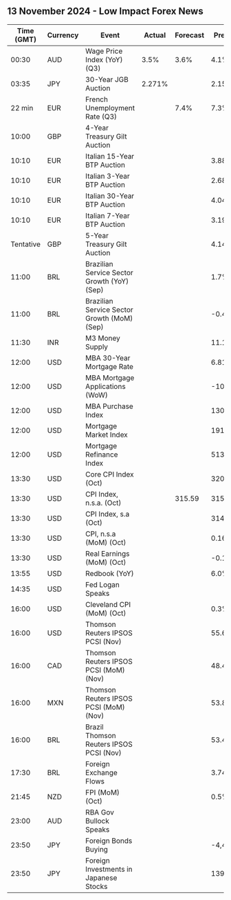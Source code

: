 ## 13 November 2024 - Low Impact Forex News

| Time (GMT) | Currency | Event | Actual | Forecast | Previous |
|------|----------|-------|--------|----------|----------|
| 00:30 | AUD | Wage Price Index (YoY) (Q3) | 3.5% | 3.6% | 4.1% |
| 03:35 | JPY | 30-Year JGB Auction | 2.271% |  | 2.152% |
| 22 min | EUR | French Unemployment Rate (Q3) |  | 7.4% | 7.3% |
| 10:00 | GBP | 4-Year Treasury Gilt Auction |  |  |  |
| 10:10 | EUR | Italian 15-Year BTP Auction |  |  | 3.88% |
| 10:10 | EUR | Italian 3-Year BTP Auction |  |  | 2.68% |
| 10:10 | EUR | Italian 30-Year BTP Auction |  |  | 4.040% |
| 10:10 | EUR | Italian 7-Year BTP Auction |  |  | 3.19% |
| Tentative | GBP | 5-Year Treasury Gilt Auction |  |  | 4.148% |
| 11:00 | BRL | Brazilian Service Sector Growth (YoY) (Sep) |  |  | 1.7% |
| 11:00 | BRL | Brazilian Service Sector Growth (MoM) (Sep) |  |  | -0.4% |
| 11:30 | INR | M3 Money Supply |  |  | 11.1% |
| 12:00 | USD | MBA 30-Year Mortgage Rate |  |  | 6.81% |
| 12:00 | USD | MBA Mortgage Applications (WoW) |  |  | -10.8% |
| 12:00 | USD | MBA Purchase Index |  |  | 130.8 |
| 12:00 | USD | Mortgage Market Index |  |  | 191.4 |
| 12:00 | USD | Mortgage Refinance Index |  |  | 513.5 |
| 13:30 | USD | Core CPI Index (Oct) |  |  | 320.77 |
| 13:30 | USD | CPI Index, n.s.a. (Oct) |  | 315.59 | 315.30 |
| 13:30 | USD | CPI Index, s.a (Oct) |  |  | 314.69 |
| 13:30 | USD | CPI, n.s.a (MoM) (Oct) |  |  | 0.16% |
| 13:30 | USD | Real Earnings (MoM) (Oct) |  |  | -0.1% |
| 13:55 | USD | Redbook (YoY) |  |  | 6.0% |
| 14:35 | USD | Fed Logan Speaks |  |  |  |
| 16:00 | USD | Cleveland CPI (MoM) (Oct) |  |  | 0.3% |
| 16:00 | USD | Thomson Reuters IPSOS PCSI (Nov) |  |  | 55.63 |
| 16:00 | CAD | Thomson Reuters IPSOS PCSI (MoM) (Nov) |  |  | 48.41 |
| 16:00 | MXN | Thomson Reuters IPSOS PCSI (MoM) (Nov) |  |  | 53.83 |
| 16:00 | BRL | Brazil Thomson Reuters IPSOS PCSI (Nov) |  |  | 53.41 |
| 17:30 | BRL | Foreign Exchange Flows |  |  | 3.743B |
| 21:45 | NZD | FPI (MoM) (Oct) |  |  | 0.5% |
| 23:00 | AUD | RBA Gov Bullock Speaks |  |  |  |
| 23:50 | JPY | Foreign Bonds Buying |  |  | -4,457.9B |
| 23:50 | JPY | Foreign Investments in Japanese Stocks |  |  | 139.4B |
